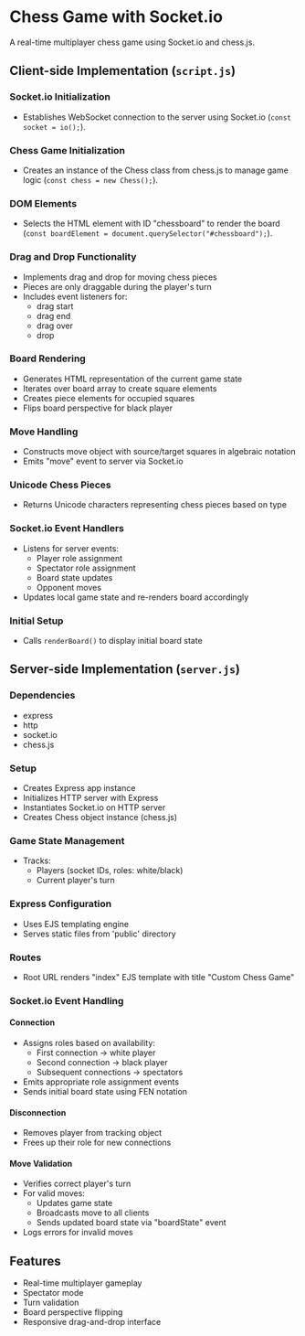 # Chess Game with Socket.io

A real-time multiplayer chess game using Socket.io and chess.js.

## Client-side Implementation (`script.js`)

### Socket.io Initialization
- Establishes WebSocket connection to the server using Socket.io (`const socket = io();`).

### Chess Game Initialization
- Creates an instance of the Chess class from chess.js to manage game logic (`const chess = new Chess();`).

### DOM Elements
- Selects the HTML element with ID "chessboard" to render the board (`const boardElement = document.querySelector("#chessboard");`).

### Drag and Drop Functionality
- Implements drag and drop for moving chess pieces
- Pieces are only draggable during the player's turn
- Includes event listeners for:
  - drag start
  - drag end
  - drag over
  - drop

### Board Rendering
- Generates HTML representation of the current game state
- Iterates over board array to create square elements
- Creates piece elements for occupied squares
- Flips board perspective for black player

### Move Handling
- Constructs move object with source/target squares in algebraic notation
- Emits "move" event to server via Socket.io

### Unicode Chess Pieces
- Returns Unicode characters representing chess pieces based on type

### Socket.io Event Handlers
- Listens for server events:
  - Player role assignment
  - Spectator role assignment
  - Board state updates
  - Opponent moves
- Updates local game state and re-renders board accordingly

### Initial Setup
- Calls `renderBoard()` to display initial board state

## Server-side Implementation (`server.js`)

### Dependencies
- express
- http
- socket.io
- chess.js

### Setup
- Creates Express app instance
- Initializes HTTP server with Express
- Instantiates Socket.io on HTTP server
- Creates Chess object instance (chess.js)

### Game State Management
- Tracks:
  - Players (socket IDs, roles: white/black)
  - Current player's turn

### Express Configuration
- Uses EJS templating engine
- Serves static files from 'public' directory

### Routes
- Root URL renders "index" EJS template with title "Custom Chess Game"

### Socket.io Event Handling

#### Connection
- Assigns roles based on availability:
  - First connection → white player
  - Second connection → black player
  - Subsequent connections → spectators
- Emits appropriate role assignment events
- Sends initial board state using FEN notation

#### Disconnection
- Removes player from tracking object
- Frees up their role for new connections

#### Move Validation
- Verifies correct player's turn
- For valid moves:
  - Updates game state
  - Broadcasts move to all clients
  - Sends updated board state via "boardState" event
- Logs errors for invalid moves

## Features
- Real-time multiplayer gameplay
- Spectator mode
- Turn validation
- Board perspective flipping
- Responsive drag-and-drop interface
